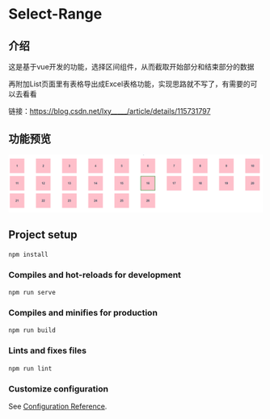 # Select-Range

## 介绍

这是基于vue开发的功能，选择区间组件，从而截取开始部分和结束部分的数据

再附加List页面里有表格导出成Excel表格功能，实现思路就不写了，有需要的可以去看看

链接：https://blog.csdn.net/lxy_____/article/details/115731797

## 功能预览

![](/区间选择.gif)

## Project setup
```
npm install
```

### Compiles and hot-reloads for development
```
npm run serve
```

### Compiles and minifies for production
```
npm run build
```

### Lints and fixes files
```
npm run lint
```

### Customize configuration
See [Configuration Reference](https://cli.vuejs.org/config/).
